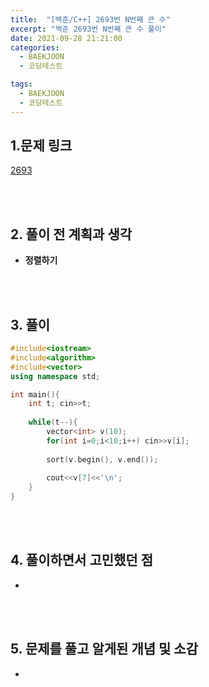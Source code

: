 ```yaml
---
title:  "[백준/C++] 2693번 N번째 큰 수"
excerpt: "백준 2693번 N번째 큰 수 풀이"
date: 2021-09-28 21:21:00
categories:
  - BAEKJOON
  - 코딩테스트

tags:
  - BAEKJOON
  - 코딩테스트
---
```


## 1.문제 링크

[2693](https://www.acmicpc.net/problem/2693)

<br>
<br>

## 2. 풀이 전 계획과 생각

- **정렬하기**


<br>
<br>

## 3. 풀이

```cpp
#include<iostream>
#include<algorithm>
#include<vector>
using namespace std;

int main(){
    int t; cin>>t;
    
    while(t--){
        vector<int> v(10);
        for(int i=0;i<10;i++) cin>>v[i];
        
        sort(v.begin(), v.end());
        
        cout<<v[7]<<'\n';
    }
}
```



<br>
<br>

## 4. 풀이하면서 고민했던 점

- 


<br>
<br>

## 5. 문제를 풀고 알게된 개념 및 소감

- 

